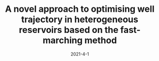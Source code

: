 ---
title: "A novel approach to optimising well trajectory in heterogeneous reservoirs based on the fast-marching method"
collection: publications
permalink: /publication/2021-01-paper-number-13
date: 2021-4-1
venue: 'Journal of Natural Gas Science and Engineering'
paperurl: 'https://doi.org/10.1016/j.jngse.2021.103853'
citation: 'Lyu, Z., Lei, Q., Yang, L., Heaney, C., Song, X., Salinas, P., Jackson, M., Li, G. and Pain, C., 2021. A novel approach to optimising well trajectory in heterogeneous reservoirs based on the fast-marching method. Journal of Natural Gas Science and Engineering, 88, p.103853.'
---